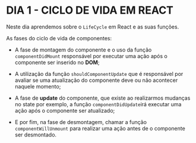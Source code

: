 # DIA 1 - CICLO DE VIDA EM REACT 

Neste dia aprendemos sobre o `LifeCycle` em React e as suas funções.

As fases do ciclo de vida de componentes:

- A fase de montagem do componente e o uso da função `componentDidMount` responsável por executar uma ação após o componente ser inserido no **DOM**;

- A utilização da função `shouldComponentUpdate` que é responsável por avaliar se uma atualização do componente deve ou não acontecer naquele momento;

- A fase de **update** do componente, que existe ao realizarmos mudanças no state por exemplo, a função `componentDidUpdate`irá executar uma ação após o componente ser atualizado;

- E por fim, na fase de desmontagem,  chamar a função `componentWillUnmount` para realizar uma ação antes de o componente ser desmontado.
